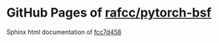 GitHub Pages of [rafcc/pytorch-bsf](https://github.com/rafcc/pytorch-bsf.git)
===
Sphinx html documentation of [fcc7d458](https://github.com/rafcc/pytorch-bsf/tree/fcc7d458cfb2bca8c2bb216fb26bcf6dc38444a0)
